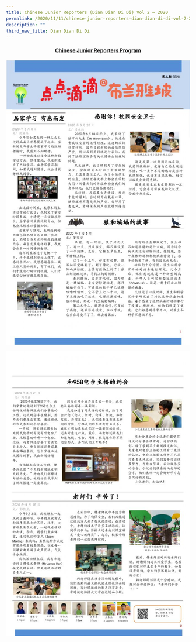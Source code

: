 ```yaml
---
title: Chinese Junior Reporters (Dian Dian Di Di) Vol 2 – 2020
permalink: /2020/11/11/chinese-junior-reporters-dian-dian-di-di-vol-2-2020/
description: ""
third_nav_title: Dian Dian Di Di
---
```

<h4 style="text-align: center;"><strong><a class="fl-button" role="button" href="https://blangahrisepri.moe.edu.sg/chinese-junior-reporters-videos/" target="_blank" rel="noopener"><span class="fl-button-text">Chinese Junior Reporters Program</span></a></strong></h4>

![](/images/Final4_BRPS-CL-Newspaper-2020_1011-page-001-663x1024.jpg)

![](/images/Final4_BRPS-CL-Newspaper-2020_1011-page-002-663x1024.jpg)